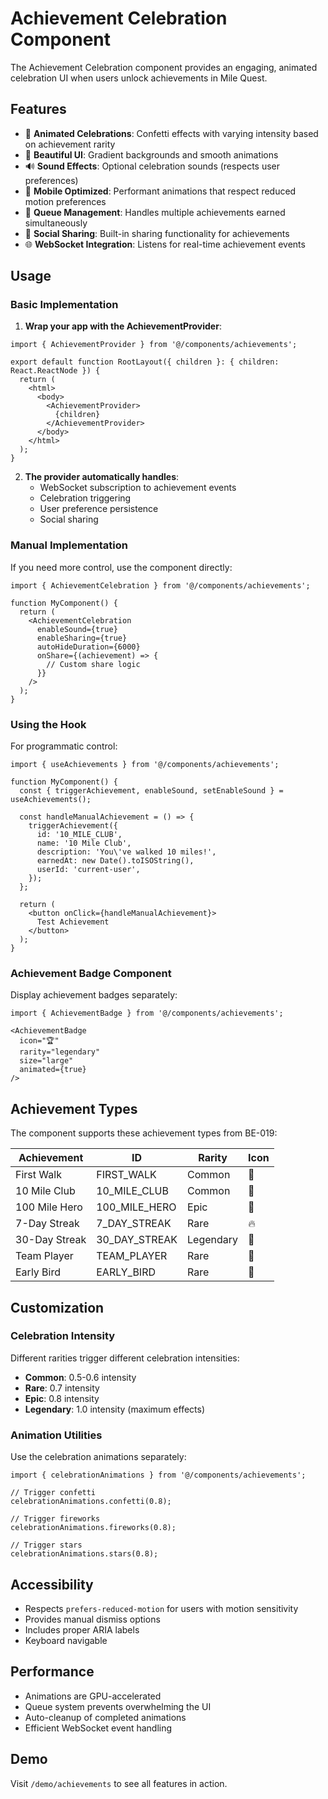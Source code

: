 # Achievement Celebration Component

The Achievement Celebration component provides an engaging, animated celebration UI when users unlock achievements in Mile Quest.

## Features

- 🎉 **Animated Celebrations**: Confetti effects with varying intensity based on achievement rarity
- 🎨 **Beautiful UI**: Gradient backgrounds and smooth animations
- 🔊 **Sound Effects**: Optional celebration sounds (respects user preferences)
- 📱 **Mobile Optimized**: Performant animations that respect reduced motion preferences
- 🎯 **Queue Management**: Handles multiple achievements earned simultaneously
- 🔗 **Social Sharing**: Built-in sharing functionality for achievements
- 🌐 **WebSocket Integration**: Listens for real-time achievement events

## Usage

### Basic Implementation

1. **Wrap your app with the AchievementProvider**:

```tsx
import { AchievementProvider } from '@/components/achievements';

export default function RootLayout({ children }: { children: React.ReactNode }) {
  return (
    <html>
      <body>
        <AchievementProvider>
          {children}
        </AchievementProvider>
      </body>
    </html>
  );
}
```

2. **The provider automatically handles**:
   - WebSocket subscription to achievement events
   - Celebration triggering
   - User preference persistence
   - Social sharing

### Manual Implementation

If you need more control, use the component directly:

```tsx
import { AchievementCelebration } from '@/components/achievements';

function MyComponent() {
  return (
    <AchievementCelebration
      enableSound={true}
      enableSharing={true}
      autoHideDuration={6000}
      onShare={(achievement) => {
        // Custom share logic
      }}
    />
  );
}
```

### Using the Hook

For programmatic control:

```tsx
import { useAchievements } from '@/components/achievements';

function MyComponent() {
  const { triggerAchievement, enableSound, setEnableSound } = useAchievements();

  const handleManualAchievement = () => {
    triggerAchievement({
      id: '10_MILE_CLUB',
      name: '10 Mile Club',
      description: 'You\'ve walked 10 miles!',
      earnedAt: new Date().toISOString(),
      userId: 'current-user',
    });
  };

  return (
    <button onClick={handleManualAchievement}>
      Test Achievement
    </button>
  );
}
```

### Achievement Badge Component

Display achievement badges separately:

```tsx
import { AchievementBadge } from '@/components/achievements';

<AchievementBadge
  icon="🏆"
  rarity="legendary"
  size="large"
  animated={true}
/>
```

## Achievement Types

The component supports these achievement types from BE-019:

| Achievement | ID | Rarity | Icon |
|------------|-----|---------|------|
| First Walk | FIRST_WALK | Common | 🚶 |
| 10 Mile Club | 10_MILE_CLUB | Common | 🏃 |
| 100 Mile Hero | 100_MILE_HERO | Epic | 🦸 |
| 7-Day Streak | 7_DAY_STREAK | Rare | 🔥 |
| 30-Day Streak | 30_DAY_STREAK | Legendary | 💪 |
| Team Player | TEAM_PLAYER | Rare | 🤝 |
| Early Bird | EARLY_BIRD | Rare | 🌅 |

## Customization

### Celebration Intensity

Different rarities trigger different celebration intensities:
- **Common**: 0.5-0.6 intensity
- **Rare**: 0.7 intensity  
- **Epic**: 0.8 intensity
- **Legendary**: 1.0 intensity (maximum effects)

### Animation Utilities

Use the celebration animations separately:

```tsx
import { celebrationAnimations } from '@/components/achievements';

// Trigger confetti
celebrationAnimations.confetti(0.8);

// Trigger fireworks
celebrationAnimations.fireworks(0.8);

// Trigger stars
celebrationAnimations.stars(0.8);
```

## Accessibility

- Respects `prefers-reduced-motion` for users with motion sensitivity
- Provides manual dismiss options
- Includes proper ARIA labels
- Keyboard navigable

## Performance

- Animations are GPU-accelerated
- Queue system prevents overwhelming the UI
- Auto-cleanup of completed animations
- Efficient WebSocket event handling

## Demo

Visit `/demo/achievements` to see all features in action.